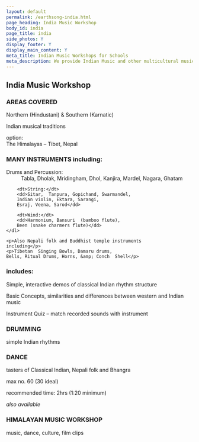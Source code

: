 ```yaml
---
layout: default
permalink: /earthsong-india.html
page_heading: India Music Workshop
body_id: india
page_title: india 
side_photos: Y 
display_footer: Y 
display_main_content: Y
meta_title: Indian Music Workshops for Schools
meta_description: We provide Indian Music and other multicultural music workshops for schools.
---
```

<h2>India Music Workshop</h2>

<div class="text_box" id="areas_covered">
    <h3>AREAS COVERED</h3>
    <p>Northern (Hindustani) & Southern (Karnatic)</p>
    <p>Indian musical traditions</p>
    <p>option:<br />
    The Himalayas – Tibet, Nepal</p>    
</div>

<div class="text_box" id="many_instruments">
    <h3>MANY INSTRUMENTS including:</h3> 
    <dl>
        <dt>Drums and Percussion:</dt>
         <dd>Tabla, Dholak, Mridingham, Dhol,
        Kanjira, Mardel, Nagara, Ghatam</dd>

        <dt>String:</dt>
        <dd>Sitar,  Tanpura, Gopichand, Swarmandel,
        Indian violin, Ektara, Sarangi,
        Esraj, Veena, Sarod</dd>

        <dt>Wind:</dt>
        <dd>Harmonium, Bansuri  (bamboo flute),
        Been (snake charmers flute)</dd>
    </dl>
        
    <p>Also Nepali folk and Buddhist temple instruments
    including</p>
    <p>Tibetan  Singing Bowls, Damaru drums, 
    Bells, Ritual Drums, Horns, &amp; Conch  Shell</p>
</div>                                

<div class="text_box" id="includes">
    <h3>includes:</h3>
    <p>Simple, interactive demos of classical Indian rhythm structure</p>
    <p>Basic Concepts, similarities and differences between western and Indian music</p>
    <p>Instrument Quiz – match recorded sounds with instrument</p>
</div>

<h3>DRUMMING</h3>
<p>simple Indian rhythms</p>

<div class="text_box" id="dance">
    <h3>DANCE</h3>
    <p>tasters of Classical Indian, Nepali folk and Bhangra</p>
</div>

<p>max  no. 60 (30 ideal)</p>
<p>recommended  time: 2hrs (1:20 minimum)</p>

<div class="text_box" id="footer_pic">
    <p><em>also available</em></p>
    <h3>HIMALAYAN MUSIC WORKSHOP</h3>
    <p>music, dance, culture, film clips</p>
</div>
